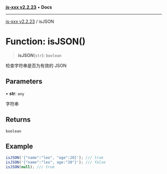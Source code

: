 [**js-xxx v2.2.23**](../README.md) • **Docs**

***

[js-xxx v2.2.23](../README.md) / isJSON

# Function: isJSON()

> **isJSON**(`str`): `boolean`

检查字符串是否为有效的 JSON

## Parameters

• **str**: `any`

字符串

## Returns

`boolean`

## Example

```ts
isJSON('{"name":"leo", "age":20}'); /// true
isJSON('{"name":"leo", age:"20"}'); /// false
isJSON(null); /// true
```
